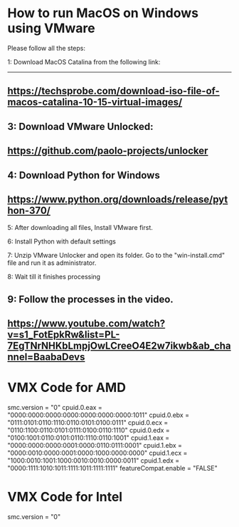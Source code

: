 How to run MacOS on Windows using VMware
==============================================

Please follow all the steps:

1: Download MacOS Catalina from the following link:

---------------------------------------------------------------------------------
https://techsprobe.com/download-iso-file-of-macos-catalina-10-15-virtual-images/
---------------------------------------------------------------------------------

3: Download VMware Unlocked:
-------------------------------------------
https://github.com/paolo-projects/unlocker
-------------------------------------------

4: Download Python for Windows
-----------------------------------------------------
https://www.python.org/downloads/release/python-370/
-----------------------------------------------------


5: After downloading all files, Install VMware first.

6: Install Python with default settings

7: Unzip VMware Unlocker and open its folder. Go to the "win-install.cmd" file and run it as administrator.

8: Wait till it finishes processing


9: Follow the processes in the video.
---------------------------------------------------------------------------------------------------------
https://www.youtube.com/watch?v=s1_FotEpkRw&list=PL-7EgTNrNHKbLmpjOwLCreeO4E2w7ikwb&ab_channel=BaabaDevs
---------------------------------------------------------------------------------------------------------


VMX Code for AMD
================

smc.version = "0"
cpuid.0.eax = "0000:0000:0000:0000:0000:0000:0000:1011"
cpuid.0.ebx = "0111:0101:0110:1110:0110:0101:0100:0111"
cpuid.0.ecx = "0110:1100:0110:0101:0111:0100:0110:1110"
cpuid.0.edx = "0100:1001:0110:0101:0110:1110:0110:1001"
cpuid.1.eax = "0000:0000:0000:0001:0000:0110:0111:0001"
cpuid.1.ebx = "0000:0010:0000:0001:0000:1000:0000:0000"
cpuid.1.ecx = "1000:0010:1001:1000:0010:0010:0000:0011"
cpuid.1.edx = "0000:1111:1010:1011:1111:1011:1111:1111"
featureCompat.enable = "FALSE"


VMX Code for Intel
==================

smc.version = "0"

